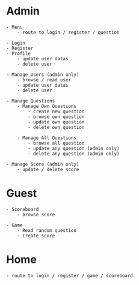 # Admin
    - Menu
        - route to login / register / question

    - Login
    - Register
    - Profile
        - update user datas
        - delete user

    - Manage Users (admin only)
        - browse / read user
        - update user datas
        - delete user

    - Manage Questions
        - Manage Own Questions
            - create new question
            - browse own question
            - update own question
            - delete own question

        - Manage All Questions
            - browse all question
            - update any question (admin only)
            - delete any question (admin only)

    - Manage Score (admin only)
        - update / delete score

# Guest
    - Scoreboard
        - browse score

    - Game
        - Read random question
        - Create score

# Home
    - route to login / register / game / scoreboard